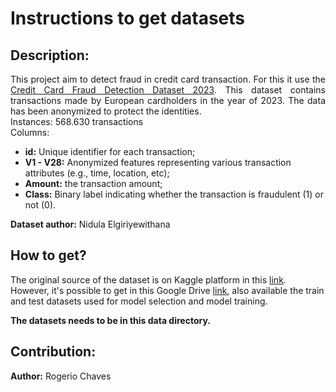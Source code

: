 # Instructions to get datasets

## Description:
<p align="justify">This project aim to detect fraud in credit card transaction. For this it use the <a href="https://www.kaggle.com/datasets/nelgiriyewithana/credit-card-fraud-detection-dataset-2023">Credit Card Fraud Detection Dataset 2023</a>. This dataset contains transactions made by European cardholders in the year of 2023. The data has been anonymized to protect the identities.</br>
Instances: 568.630 transactions</br>
Columns: </br>

- **id:** Unique identifier for each transaction;
- **V1 - V28:** Anonymized features representing various transaction attributes (e.g., time, location, etc);
- **Amount:** the transaction amount;
- **Class:** Binary label indicating whether the transaction is fraudulent (1) or not (0).</p>

**Dataset author:** Nidula Elgiriyewithana

## How to get?

<p>The original source of the dataset is on Kaggle platform in this <a href="https://www.kaggle.com/datasets/nelgiriyewithana/credit-card-fraud-detection-dataset-2023">link</a>. However, it's possible to get in this Google Drive <a href="https://drive.google.com/drive/folders/15ks9XQJaoW2VMPyrwpPyhpLczKQnmAIw?usp=sharing">link</a>, also available the train and test datasets used for model selection and model training.</p>

**The datasets needs to be in this data directory.**


## Contribution:
<b>Author:</b> Rogerio Chaves
